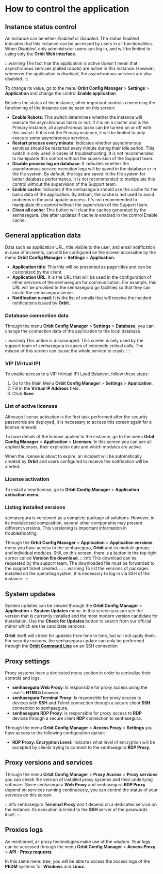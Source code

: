 # How to control the application

## Instance status control

An instance can be either *Enabled* or *Disabled*. The status *Enabled* indicates that this instance can be accessed by users in all functionalities. When *Disabled*, only administrator users can log in, and will be limited to using only the **Orbit Web interface**.

:::warning
The fact that the application is active doesn't mean that asynchronous services (called robots) are active in this instance. However, whenever the application is *disabled*, the asynchronous services are also disabled.
:::

To change its value, go to the menu **Orbit Config Manager** > **Settings** > **Application** and change the control **Enable application**.

Besides the status of the instance, other important controls concerning the functioning of the instance can be seen on this screen:
- **Enable Robots**: This switch determines whether the instance will execute the asynchronous tasks or not. If it is on a cluster and is the Primary instance, all asynchronous tasks can be turned on or off with this switch. If it is not the Primary instance, it will be limited to only execute some asynchronous services.
- **Restart process every minute**: Indicates whether asynchronous services should be restarted every minute during their idle period. This switch is only used in cases of troubleshooting. It is not recommended to manipulate this control without the supervision of the Support team.
- **Disable process log on database**: It indicates whether the asynchronous service execution logs will be saved in the database or in the file system. By default, the logs are saved in the file system for better database performance. It is not recommended to manipulate this control without the supervision of the Support team.
- **Enable cache**: Indicates if the senhasegura should use the cache for the basic data of the application. By default, the cache is not used to avoid problems in the post update process. It's not recommended to manipulate this control without the supervision of the Support team.
- **Clean all cache**: This button will clear the caches generated by the senhasegura. Use after updates if cache is enabled in the control Enable cache.

## General application data

Data such as application URL, title visible to the user, and email notification in case of incidents, can still be configured on the screen accessible by the menu **Orbit Config Manager** > **Settings** > **Application**.

- **Application title**: This title will be presented as page titles and can be customized by the client.
- **Application URL**: It is the URL that will be used in the configuration of other services of the senhasegura for communication. For example, this URL will be provided to the senhasegura.go facilities so that they can locate the senhasegura server.
- **Notification e-mail**: It is the list of emails that will receive the incident notifications issued by **Orbit**.

### Database connection data

Through the menu **Orbit Config Manager** > **Settings** > **Database**, you can change the connection data of the application to the local database.

:::warning
This action is discouraged. This screen is only used by the support team of senhasegura in cases of extremely critical calls. The misuse of this screen can cause the whole service to crash.
:::

### VIP (Virtual IP)

To enable access to a VIP (Virtual IP) Load Balancer, follow these steps:

1. Go to the Main Menu **Orbit Config Manager** > **Settings** > **Application**.
2. Fill in the **Virtual IP Address** field.
3. Click **Save**.

### List of active licenses

Although license activation is the first task performed after the security passwords are deployed, it is necessary to access this screen again for a license renewal.

To have details of the license applied to the instance, go to the menu **Orbit Config Manager** > **Application** > **Licenses**. In this screen you can see all applied licenses, their expiration date and which modules are active.

When the license is about to expire, an incident will be automatically created by **Orbit** and users configured to receive the notification will be alerted.

### License activation

To install a new license, go to **Orbit Config Manager** > **Application activation menu**. 

### Listing installed versions

senhasegura is versioned as a complete package of solutions. However, in its modularized composition, several other components may present different versions. This versioning is important information in troubleshooting.

Through the **Orbit Config Manager** > **Application** > **Application versions** menu you have access to the senhasegura, **Orbit** and its module groups and individual modules. Still, on this screen, there is a button in the top right corner called **Version file download**. 
:::info
This download can be requested by the support team. The downloaded file must be forwarded to the support ticket created.
:::
:::warning
To list the versions of packages installed on the operating system, it is necessary to log in via SSH of the instance.
:::

## System updates

System updates can be viewed through the **Orbit Config Manager** > **Application** > **System Updates** menu. In this screen you can see the version that is currently installed and the most modern version candidate for installation. Use the **Check for Updates** button to search from our official mirror which are the candidate versions.

**Orbit** itself will check for updates from time to time, but will not apply them. For security reasons, the senhasegura update can only be performed through the [**Orbit Command Line**](/v3-32/docs/orbit-cli) on an SSH connection.

## Proxy settings

Proxy systems have a dedicated menu section in order to centralize their controls and logs. 

- **senhasegura Web Proxy**: Is responsible for proxy access using the user's **HTML5** browser.
- **senhasegura Terminal Proxy**: Is responsible for proxy access to devices with **SSH** and Telnet connection through a secure client **SSH** connection to senhasegura.
- **senhasegura RDP Proxy**: Is responsible for proxy access to **RDP** devices through a secure client **RDP** connection to senhasegura.

Through the menu **Orbit Config Manager** > **Access Proxy** > **Settings** you have access to the following configuration option:
- **RDP Proxy: Encryption Level**: Indicates what level of encryption will be accepted by clients trying to connect to the senhasegura **RDP Proxy**.

## Proxy versions and services

Through the menu **Orbit Config Manager** > **Proxy Access** > **Proxy services** you can check the version of installed proxy systems and their underlying software. Since senhasegura **Web Proxy** and senhasegura **RDP Proxy** depend on services running continuously, you can control the status of your services on this screen.

:::info
senhasegura **Terminal Proxy** don't depend on a dedicated service on the instance. Its execution is linked to the **SSH** server of the passwords itself.
:::

## Proxies logs

As mentioned, all proxy technologies make use of the wisdom. Your logs can be accessed through the menu **Orbit Config Manager** > **Access Proxy** > **API - Proxy requests**.

In this same menu tree, you will be able to access the access logs of the **PEDM** systems for **Windows** and **Linux**.
